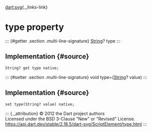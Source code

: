 [dart:svg](../../dart-svg/dart-svg-library){._links-link}

type property
=============

::: {#getter .section .multi-line-signature}
[String](../../dart-core/string-class)? type
:::

Implementation {#source}
--------------

``` {.language-dart data-language="dart"}
String? get type native;
```

::: {#setter .section .multi-line-signature}
void type=([String](../../dart-core/string-class)? value)
:::

Implementation {#source}
--------------

``` {.language-dart data-language="dart"}
set type(String? value) native;
```

::: {._attribution}
© 2012 the Dart project authors\
Licensed under the BSD 3-Clause \"New\" or \"Revised\" License.\
<https://api.dart.dev/stable/2.18.5/dart-svg/ScriptElement/type.html>
:::
